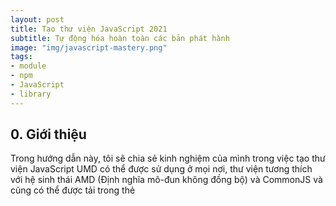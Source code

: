 ```yaml
---
layout: post
title: Tạo thư viện JavaScript 2021
subtitle: Tự động hóa hoàn toàn các bản phát hành
image: "img/javascript-mastery.png"
tags:
- module
- npm
- JavaScript
- library
---
```


## 0. Giới thiệu

Trong hướng dẫn này, tôi sẽ chia sẻ kinh nghiệm của mình trong việc tạo thư viện JavaScript UMD có thể được sử dụng ở mọi nơi, thư viện tương thích với hệ sinh thái AMD (Định nghĩa mô-đun không đồng bộ) và CommonJS và cũng có thể được tải trong thẻ <script>.

Để biết thêm thông tin về AMD, CommonJS và UMD, [David Calhoun](https://www.davidbcalhoun.com/2014/what-is-amd-commonjs-and-umd/) đã viết một blog tuyệt vời để so sánh chúng, rất nên đọc.

Được rồi, hãy bắt đầu!


## Tạo một thư viện JavaScript

Chúng tôi sẽ tạo ra một máy tính cầm tay siêu đơn giản :) 

### Tạo một kho lưu trữ (repository) mới

Truy cập [Github](https://github.com) và tạo một dự án mới có tên là `calculator`, khởi tạo kho lưu trữ bằng README, `.gitignore` và chọn giấy phép. 

![repository](https://boxxv.github.io/img/posts/1*iWRF_3Dpj05_K4Pp-iDK8Q.png "repository")














-----
Tham khảo:
- [Tạo thư viện JavaScript và tự động hóa hoàn toàn các bản phát hành vào năm 2020 ](https://medium.com/@jeantimex/create-a-javascript-library-and-fully-automate-the-releases-ccce93153dbb)
